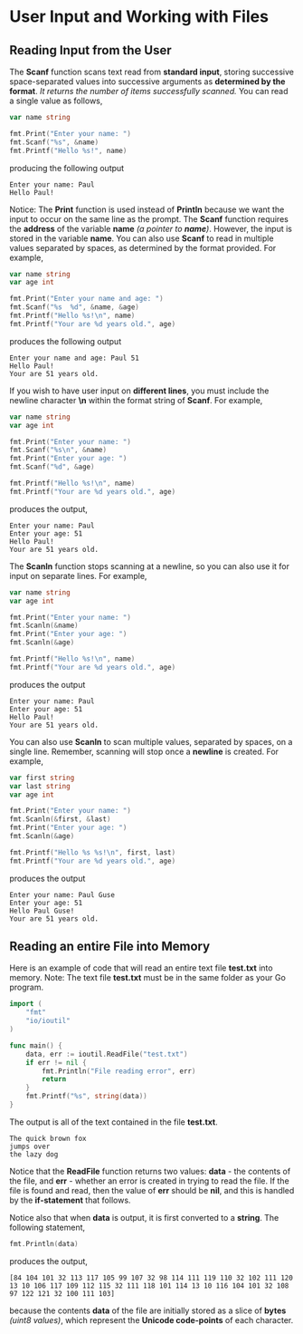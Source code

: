 # User Input and Working with Files

## Reading Input from the User

The **Scanf** function scans text read from **standard input**, storing successive space-separated values into successive arguments as **determined by the format**. _It returns the number of items successfully scanned._  You can read a single value as follows,

```go
var name string

fmt.Print("Enter your name: ")
fmt.Scanf("%s", &name)
fmt.Printf("Hello %s!", name)
```

producing the following output

```
Enter your name: Paul
Hello Paul!
```

Notice:  The **Print** function is used instead of **Println** because we want the input to occur on the same line as the prompt.  The **Scanf** function requires the **address** of the variable **name** _(a pointer to **name**)_.  However, the input is stored in the variable **name**.  You can also use **Scanf** to read in multiple values separated by spaces, as determined by the format provided.  For example,

```go
var name string
var age int

fmt.Print("Enter your name and age: ")
fmt.Scanf("%s  %d", &name, &age)
fmt.Printf("Hello %s!\n", name)
fmt.Printf("Your are %d years old.", age)
```

produces the following output

```
Enter your name and age: Paul 51
Hello Paul!
Your are 51 years old.
```

If you wish to have user input on **different lines**, you must include the newline character **\n** within the format string of **Scanf**.  For example,

```go
var name string
var age int

fmt.Print("Enter your name: ")
fmt.Scanf("%s\n", &name)
fmt.Print("Enter your age: ")
fmt.Scanf("%d", &age)

fmt.Printf("Hello %s!\n", name)
fmt.Printf("Your are %d years old.", age)
```

produces the output,

```
Enter your name: Paul
Enter your age: 51
Hello Paul!
Your are 51 years old.
```

The **Scanln** function stops scanning at a newline, so you can also use it for input on separate lines.  For example,

```go
var name string
var age int

fmt.Print("Enter your name: ")
fmt.Scanln(&name)
fmt.Print("Enter your age: ")
fmt.Scanln(&age)

fmt.Printf("Hello %s!\n", name)
fmt.Printf("Your are %d years old.", age)
```

produces the output

```
Enter your name: Paul
Enter your age: 51
Hello Paul!
Your are 51 years old.
```

You can also use **Scanln** to scan multiple values, separated by spaces, on a single line.  Remember, scanning will stop once a **newline** is created.  For example,

```go
var first string
var last string
var age int

fmt.Print("Enter your name: ")
fmt.Scanln(&first, &last)
fmt.Print("Enter your age: ")
fmt.Scanln(&age)

fmt.Printf("Hello %s %s!\n", first, last)
fmt.Printf("Your are %d years old.", age)
```

produces the output

```
Enter your name: Paul Guse
Enter your age: 51
Hello Paul Guse!
Your are 51 years old.
```


## Reading an entire File into Memory

Here is an example of code that will read an entire text file **test.txt** into memory. Note:  The text file **test.txt** must be in the same folder as your Go program.

```go
import (
	"fmt"
	"io/ioutil"
)

func main() {
	data, err := ioutil.ReadFile("test.txt")
	if err != nil {
		fmt.Println("File reading error", err)
		return
	}
	fmt.Printf("%s", string(data))
}
```

The output is all of the text contained in the file **test.txt**.

```
The quick brown fox
jumps over
the lazy dog
```

Notice that the **ReadFile** function returns two values:  **data** - the contents of the file, and **err** - whether an error is created in trying to read the file.  If the file is found and read, then the value of **err** should be **nil**, and this is handled by the **if-statement** that follows.

Notice also that when **data** is output, it is first converted to a **string**.  The following statement,

```go
fmt.Println(data)
```

produces the output,

```
[84 104 101 32 113 117 105 99 107 32 98 114 111 119 110 32 102 111 120 13 10 106 117 109 112 115 32 111 118 101 114 13 10 116 104 101 32 108 97 122 121 32 100 111 103]
```

because the contents **data** of the file are initially stored as a slice of **bytes** _(uint8 values)_, which represent the **Unicode code-points** of each character.